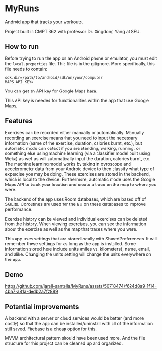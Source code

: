 # MyRuns

Android app that tracks your workouts.

Project built in CMPT 362 with professor Dr. Xingdong Yang at SFU.

## How to run

Before trying to run the app on an Android phone or emulator, you must edit the `local.properties` file. This file is in the gitignore. More specifically, this file needs to contain:

```
sdk.dir=/path/to/android/sdk/on/your/computer
MAPS_API_KEY=   
```

You can get an API key for Google Maps [here](https://developers.google.com/maps/documentation/android-sdk/get-api-key).

This API key is needed for functionalities within the app that use Google Maps.

## Features

Exercises can be recorded either manually or automatically. Manually recording an exercise means that you need to input the necessary information (name of the exercise, duration, calories burnt, etc.), but automatic mode can detect if you are standing, walking, running, or something else using machine learning (via a classifier model built using Weka) as well as will automatically input the duration, calories burnt, etc. The machine learning model works by taking in gyroscope and accelerometer data from your Android device to then classify what type of expercise you may be doing. These exercises are stored in the backend, which is local to the device. Furthermore, automatic mode uses the Google Maps API to track your location and create a trace on the map to where you were.

The backend of the app uses Room databases, which are based off of SQLite. Coroutines are used for the I/O on these databases to improve performance.

Exercise history can be viewed and individual exercises can be deleted from the history. When viewing exercises, you can see the information about the exercise as well as the map that traces where you were.

This app uses settings that are stored locally with SharedPreferences. It will remember these settings for as long as the app is installed. Some information stored here include units (miles vs. kilometers), name, email, and alike. Changing the units setting will change the units everywhere on the app.

## Demo

https://github.com/jarell-santella/MyRuns/assets/50718474/f624d8a9-1f14-4ba7-a81a-dedb2a7f2889

## Potential improvements

A backend with a server or cloud services would be better (and more costly) so that the app can be installed/uninstall with all of the information still saved. Firebase is a cheap option for this.

MVVM architectural pattern should have been used more. And the file structure for this project can be cleaned up and organized.
